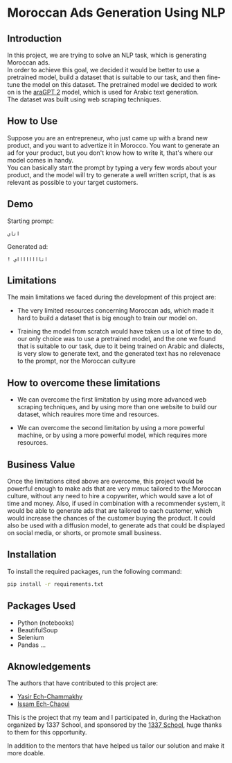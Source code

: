 # Moroccan Ads Generation Using NLP

## Introduction

In this project, we are trying to solve an NLP task, which is generating Moroccan ads.  
In order to achieve this goal, we decided it would be better to use a pretrained model, build a dataset that is suitable to our task, and then fine-tune the model on this dataset. The pretrained model we decided to work on is the [araGPT 2](https://huggingface.co/aubmindlab/aragpt2-base) model, which is used for Arabic text generation.  
The dataset was built using web scraping techniques.

## How to Use

Suppose you are an entrepreneur, who just came up with a brand new product, and you want to advertize it in Morocco. You want to generate an ad for your product, but you don't know how to write it, that's where our model comes in handy.  
You can basically start the prompt by typing a very few words about your product, and the model will try to generate a well written script, that is as relevant as possible to your target customers.

## Demo

Starting prompt:

```text
اتاي
```

Generated ad:

```text
! اتااااااااي
```

## Limitations

The main limitations we faced during the development of this project are:

- The very limited resources concerning Moroccan ads, which made it hard to build a dataset that is big enough to train our model on.

- Training the model from scratch would have taken us a lot of time to do, our only choice was to use a pretrained model, and the one we found that is suitable to our task, due to it being trained on Arabic and dialects, is very slow to generate text, and the generated text has no relevenace to the prompt, nor the Moroccan cultyure

## How to overcome these limitations

- We can overcome the first limitation by using more advanced web scraping techniques, and by using more than one website to build our dataset, which reauires more time and resources.

- We can overcome the second limitation by using a more powerful machine, or by using a more powerful model, which requires more resources.

## Business Value

Once the limitations cited above are overcome, this project would be powerful enough to make ads that are very mmuc tailored to the Moroccan culture, without any need to hire a copywriter, which would save a lot of time and money. Also, if used in combination with a recommender system, it would be able to generate ads that are tailored to each customer, which would increase the chances of the customer buying the product. It could also be used with a diffusion model, to generate ads that could be displayed on social media, or shorts, or promote small business.

## Installation

To install the required packages, run the following command:

```bash
pip install -r requirements.txt
```

## Packages Used

- Python (notebooks)
- BeautifulSoup
- Selenium
- Pandas
...

## Aknowledgements

The authors that have contributed to this project are:

- [Yasir Ech-Chammakhy](https://github.com/yasirech-chammakhy)
- [Issam Ech-Chaoui](https://github.com/IssamECH-CHAOUI)

This is the project that my team and I participated in, during the Hackathon organized by 1337 School, and sponsored by the [1337 School](https://www.um6p.ma/en/ecole-1337), huge thanks to them for this opportunity.

In addition to the mentors that have helped us tailor our solution and make it more doable.
